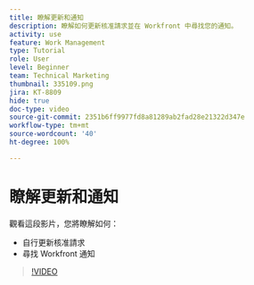 ```yaml
---
title: 瞭解更新和通知
description: 瞭解如何更新核准請求並在 Workfront 中尋找您的通知。
activity: use
feature: Work Management
type: Tutorial
role: User
level: Beginner
team: Technical Marketing
thumbnail: 335109.png
jira: KT-8809
hide: true
doc-type: video
source-git-commit: 2351b6ff9977fd8a81289ab2fad28e21322d347e
workflow-type: tm+mt
source-wordcount: '40'
ht-degree: 100%

---
```


# 瞭解更新和通知

觀看這段影片，您將瞭解如何：

* 自行更新核准請求
* 尋找 Workfront 通知

>[!VIDEO](https://video.tv.adobe.com/v/335109/?quality=12&learn=on)

<!---
learn more URLS
Tag others on updates
Update work
--->
